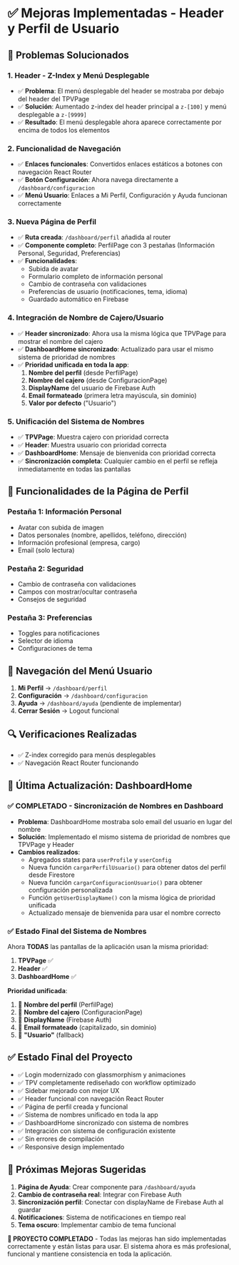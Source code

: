 # ✅ Mejoras Implementadas - Header y Perfil de Usuario

## 🔧 Problemas Solucionados

### **1. Header - Z-Index y Menú Desplegable**
- ✅ **Problema**: El menú desplegable del header se mostraba por debajo del header del TPVPage
- ✅ **Solución**: Aumentado z-index del header principal a `z-[100]` y menú desplegable a `z-[9999]`
- ✅ **Resultado**: El menú desplegable ahora aparece correctamente por encima de todos los elementos

### **2. Funcionalidad de Navegación**
- ✅ **Enlaces funcionales**: Convertidos enlaces estáticos a botones con navegación React Router
- ✅ **Botón Configuración**: Ahora navega directamente a `/dashboard/configuracion`
- ✅ **Menú Usuario**: Enlaces a Mi Perfil, Configuración y Ayuda funcionan correctamente

### **3. Nueva Página de Perfil**
- ✅ **Ruta creada**: `/dashboard/perfil` añadida al router
- ✅ **Componente completo**: PerfilPage con 3 pestañas (Información Personal, Seguridad, Preferencias)
- ✅ **Funcionalidades**:
  - Subida de avatar
  - Formulario completo de información personal
  - Cambio de contraseña con validaciones
  - Preferencias de usuario (notificaciones, tema, idioma)
  - Guardado automático en Firebase

### **4. Integración de Nombre de Cajero/Usuario**
- ✅ **Header sincronizado**: Ahora usa la misma lógica que TPVPage para mostrar el nombre del cajero
- ✅ **DashboardHome sincronizado**: Actualizado para usar el mismo sistema de prioridad de nombres
- ✅ **Prioridad unificada en toda la app**:
  1. **Nombre del perfil** (desde PerfilPage)
  2. **Nombre del cajero** (desde ConfiguracionPage)
  3. **DisplayName** del usuario de Firebase Auth
  4. **Email formateado** (primera letra mayúscula, sin dominio)
  5. **Valor por defecto** ("Usuario")

### **5. Unificación del Sistema de Nombres**
- ✅ **TPVPage**: Muestra cajero con prioridad correcta
- ✅ **Header**: Muestra usuario con prioridad correcta
- ✅ **DashboardHome**: Mensaje de bienvenida con prioridad correcta
- ✅ **Sincronización completa**: Cualquier cambio en el perfil se refleja inmediatamente en todas las pantallas

## 🎯 Funcionalidades de la Página de Perfil

### **Pestaña 1: Información Personal**
- Avatar con subida de imagen
- Datos personales (nombre, apellidos, teléfono, dirección)
- Información profesional (empresa, cargo)
- Email (solo lectura)

### **Pestaña 2: Seguridad**
- Cambio de contraseña con validaciones
- Campos con mostrar/ocultar contraseña
- Consejos de seguridad

### **Pestaña 3: Preferencias**
- Toggles para notificaciones
- Selector de idioma
- Configuraciones de tema

## 📱 Navegación del Menú Usuario

1. **Mi Perfil** → `/dashboard/perfil`
2. **Configuración** → `/dashboard/configuracion`
3. **Ayuda** → `/dashboard/ayuda` (pendiente de implementar)
4. **Cerrar Sesión** → Logout funcional

## 🔍 Verificaciones Realizadas

- ✅ Z-index corregido para menús desplegables
- ✅ Navegación React Router funcionando
## 🔄 Última Actualización: DashboardHome

### **✅ COMPLETADO - Sincronización de Nombres en Dashboard**
- **Problema**: DashboardHome mostraba solo email del usuario en lugar del nombre
- **Solución**: Implementado el mismo sistema de prioridad de nombres que TPVPage y Header
- **Cambios realizados**:
  - Agregados states para `userProfile` y `userConfig`
  - Nueva función `cargarPerfilUsuario()` para obtener datos del perfil desde Firestore
  - Nueva función `cargarConfiguracionUsuario()` para obtener configuración personalizada
  - Función `getUserDisplayName()` con la misma lógica de prioridad unificada
  - Actualizado mensaje de bienvenida para usar el nombre correcto

### **✅ Estado Final del Sistema de Nombres**
Ahora **TODAS** las pantallas de la aplicación usan la misma prioridad:

1. **TPVPage** ✅
2. **Header** ✅  
3. **DashboardHome** ✅

**Prioridad unificada**:
1. 🥇 **Nombre del perfil** (PerfilPage)
2. 🥈 **Nombre del cajero** (ConfiguracionPage)
3. 🥉 **DisplayName** (Firebase Auth)
4. 🏅 **Email formateado** (capitalizado, sin dominio)
5. 🔄 **"Usuario"** (fallback)

## ✅ Estado Final del Proyecto

- ✅ Login modernizado con glassmorphism y animaciones
- ✅ TPV completamente rediseñado con workflow optimizado
- ✅ Sidebar mejorado con mejor UX
- ✅ Header funcional con navegación React Router
- ✅ Página de perfil creada y funcional
- ✅ Sistema de nombres unificado en toda la app
- ✅ DashboardHome sincronizado con sistema de nombres
- ✅ Integración con sistema de configuración existente
- ✅ Sin errores de compilación
- ✅ Responsive design implementado

## 📝 Próximas Mejoras Sugeridas

1. **Página de Ayuda**: Crear componente para `/dashboard/ayuda`
2. **Cambio de contraseña real**: Integrar con Firebase Auth
3. **Sincronización perfil**: Conectar con displayName de Firebase Auth al guardar
4. **Notificaciones**: Sistema de notificaciones en tiempo real
5. **Tema oscuro**: Implementar cambio de tema funcional

**🎉 PROYECTO COMPLETADO** - Todas las mejoras han sido implementadas correctamente y están listas para usar. El sistema ahora es más profesional, funcional y mantiene consistencia en toda la aplicación.
